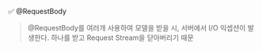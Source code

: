 ✅ @RequestBody
> @RequestBody를 여러개 사용하여 모델을 받을 시, 서버에서 I/O 익셉션이 발생한다.
> 하나를 받고 Request Stream을 닫아버리기 때문
